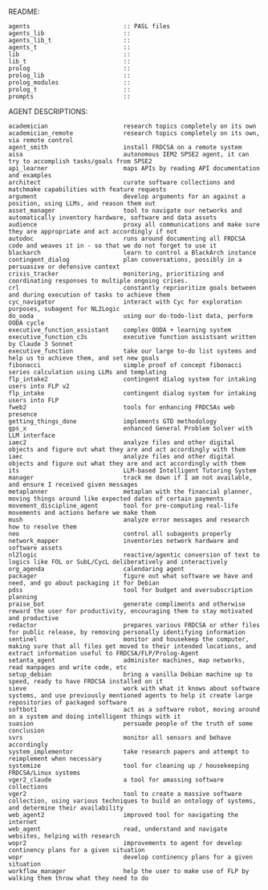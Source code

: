 README:

	agents							:: PASL files
	agents_lib						:: 
	agents_lib_t					:: 
	agents_t						:: 
	lib								:: 
	lib_t							:: 
	prolog							:: 
	prolog_lib						:: 
	prolog_modules					:: 
	prolog_t						:: 
	prompts							:: 


AGENT DESCRIPTIONS:

    academician                   	research topics completely on its own
    academician_remote            	research topics completely on its own, via remote control
    agent_smith                   	install FRDCSA on a remote system
    aisa                          	autonomous IEM2 SPSE2 agent, it can try to accomplish tasks/goals from SPSE2
    api_learner                   	maps APIs by reading API documentation and examples
    architect                     	curate software collections and matchmake capabilities with feature requests
    argument                      	develop arguments for an against a position, using LLMs, and reason them out
    asset_manager                 	tool to navigate our networks and automatically inventory hardware, software and data assets
    audience                      	proxy all communications and make sure they are appropriate and act accordingly if not
    autodoc                       	runs around documenting all FRDCSA code and weaves it in - so that we do not forget to use it
    blackarch                     	learn to control a BlackArch instance
    contingent_dialog             	plan conversations, possibly in a persuasive or defensive context
    crisis_tracker                	monitoring, prioritizing and coordinating responses to multiple ongoing crises.
    crl                           	constantly reprioritize goals between and during execution of tasks to achieve them
    cyc_navigator                 	interact with Cyc for exploration purposes, subagent for NL2Logic
    do_ooda                       	using our do-todo-list data, perform OODA cycle
    executive_function_assistant  	complex OODA + learning system
    executive_function_c3s        	executive function assistsant written by Claude 3 Sonnet
    executive_function            	take our large to-do list systems and help us to achieve them, and set new goals
    fibonacci                     	simple proof of concept fibonacci series calculation using LLMs and templating
    flp_intake2                   	contingent dialog system for intaking users into FLP v2
    flp_intake                    	contingent dialog system for intaking users into FLP
    fweb2                         	tools for enhancing FRDCSAs web presence
    getting_things_done           	implements GTD methodology
    gps_x                         	enhanced General Problem Solver with LLM interface
    iaec2                         	analyze files and other digital objects and figure out what they are and act accordingly with them
    iaec                          	analyze files and other digital objects and figure out what they are and act accordingly with them
    its                           	LLM-based Intelligent Tutoring System
    manager                       	track me down if I am not available, and ensure I received given messages
    metaplanner                   	metaplan with the financial planner, moving things around like expected dates of certain payments
    movement_discipline_agent     	tool for pre-computing real-life movements and actions before we make them
    mush                          	analyze error messages and research how to resolve them
    neo                           	control all subagents properly
    network_mapper                	inventories network hardware and software assets
    nl2logic                      	reactive/agentic conversion of text to logics like FOL or SubL/CycL deliberatively and interactively
    org_agenda                    	calendaring agent
    packager                      	figure out what software we have and need, and go about packaging it for Debian
    pdss                          	tool for budget and oversubscription planning
    praise_bot                    	generate compliments and otherwise reward the user for productivity, encouraging them to stay motivated and productive
    redactor                      	prepares various FRDCSA or other files for public release, by removing personally identifying information
    sentinel                      	monitor and housekeep the computer, making sure that all files get moved to their intended locations, and extract information useful to FRDCSA/FLP/Prolog-Agent
    setanta_agent                 	administer machines, map networks, read manpages and write code, etc
    setup_debian                  	bring a vanilla Debian machine up to speed, ready to have FRDCSA installed on it
    sieve                         	work with what it knows about software systems, and use previously mentioned agents to help it create large repositories of packaged software
    softbot1                      	act as a software robot, moving around on a system and doing intelligent things with it
    suasion                       	persuade people of the truth of some conclusion
    svrs                          	monitor all sensors and behave accordingly
    system_implementor            	take research papers and attempt to reimplement when necessary
    systemize                     	tool for cleaning up / housekeeping FRDCSA/Linux systems
    vger2_claude                  	a tool for amassing software collections
    vger2                         	tool to create a massive software collection, using various techniques to build an ontology of systems, and determine their availability
    web_agent2                    	improved tool for navigating the internet
    web_agent                     	read, understand and navigate websites, helping with research
    wopr2                         	improvements to agent for develop continency plans for a given situation
    wopr                          	develop continency plans for a given situation
    workflow_manager              	help the user to make use of FLP by walking them throw what they need to do

